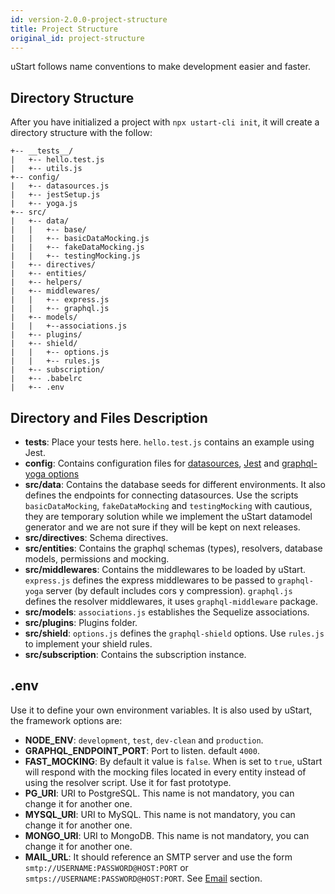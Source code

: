 ```yaml
---
id: version-2.0.0-project-structure
title: Project Structure
original_id: project-structure
---
```


uStart follows name conventions to make development easier and faster.

## Directory Structure

After you have initialized a project with `npx ustart-cli init`, it will create a directory structure with the follow:

```
+-- __tests__/
|   +-- hello.test.js
|   +-- utils.js
+-- config/
|   +-- datasources.js
|   +-- jestSetup.js
|   +-- yoga.js
+-- src/
|   +-- data/
|   |   +-- base/
|   |   +-- basicDataMocking.js
|   |   +-- fakeDataMocking.js
|   |   +-- testingMocking.js
|   +-- directives/
|   +-- entities/
|   +-- helpers/
|   +-- middlewares/
|   |   +-- express.js
|   |   +-- graphql.js
|   +-- models/
|   |   +--associations.js
|   +-- plugins/
|   +-- shield/
|   |   +-- options.js
|   |   +-- rules.js
|   +-- subscription/
|   +-- .babelrc
|   +-- .env
```

## Directory and Files Description

* **__tests__**: Place your tests here. `hello.test.js` contains an example using Jest.
* **config**: Contains configuration files for [datasources](datasources.md), [Jest](https://jestjs.io/docs/en/22.x/getting-started.html) and [graphql-yoga options](https://github.com/prisma/graphql-yoga#startoptions-options-callback-options-options--void----null-promisevoid)
* **src/data**: Contains the database seeds for different environments. It also defines the endpoints for connecting datasources. Use the scripts `basicDataMocking`, `fakeDataMocking` and `testingMocking` with cautious, they are temporary solution while we implement the uStart datamodel generator and we are not sure if they will be kept on next releases.
* **src/directives**: Schema directives.
* **src/entities**: Contains the graphql schemas (types), resolvers, database models, permissions and mocking.
* **src/middlewares**: Contains the middlewares to be loaded by uStart. `express.js` defines the express middlewares to be passed to `graphql-yoga` server (by default includes cors y compression). `graphql.js` defines the resolver middlewares, it uses `graphql-middleware` package.
* **src/models**: `associations.js` establishes the Sequelize associations.
* **src/plugins**: Plugins folder.
* **src/shield**: `options.js` defines the `graphql-shield` options. Use `rules.js` to implement your shield rules.
* **src/subscription**: Contains the subscription instance.


## .env

Use it to define your own environment variables. It is also used by uStart, the framework options are:

* **NODE_ENV**: `development`, `test`, `dev-clean` and `production`.
* **GRAPHQL_ENDPOINT_PORT**: Port to listen. default `4000`.
* **FAST_MOCKING**: By default it value is `false`. When is set to `true`, uStart will respond with the mocking files located in every entity instead of using the resolver script. Use it for fast prototype.
* **PG_URI**: URI to PostgreSQL. This name is not mandatory, you can change it for another one.
* **MYSQL_URI**: URI to MySQL. This name is not mandatory, you can change it for another one.
* **MONGO_URI**: URI to MongoDB. This name is not mandatory, you can change it for another one.
* **MAIL_URL**: It should reference an SMTP server and use the form `smtp://USERNAME:PASSWORD@HOST:PORT` or `smtps://USERNAME:PASSWORD@HOST:PORT`. See [Email](email.md) section.
